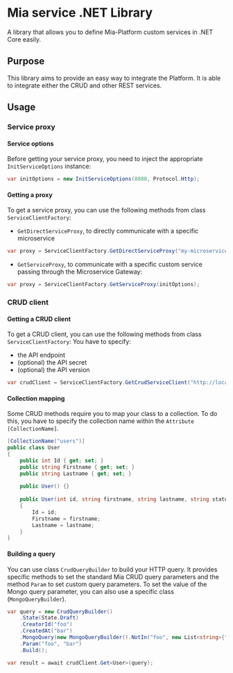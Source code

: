 # Mia service .NET Library
A library that allows you to define Mia-Platform custom services in .NET Core easily.

## Purpose
This library aims to provide an easy way to integrate the Platform.
It is able to integrate either the CRUD and other REST services.

## Usage
### Service proxy
#### Service options
Before getting your service proxy, you need to inject the appropriate `InitServiceOptions` instance:
 ```csharp
var initOptions = new InitServiceOptions(8080, Protocol.Http);
 ```

#### Getting a proxy
To get a service proxy, you can use the following methods from class `ServiceClientFactory`:

+ `GetDirectServiceProxy`, to directly communicate with a specific microservice
```csharp
var proxy = ServiceClientFactory.GetDirectServiceProxy("my-microservice", initOptions);
``` 

+ `GetServiceProxy`, to communicate with a specific custom service passing through the Microservice Gateway:
```csharp
var proxy = ServiceClientFactory.GetServiceProxy(initOptions);
``` 
### CRUD client

#### Getting a CRUD client
To get a CRUD client, you can use the following methods from class `ServiceClientFactory`:
You have to specify:
+ the API endpoint
+ (optional) the API secret
+ (optional) the API version

 ```csharp
var crudClient = ServiceClientFactory.GetCrudServiceClient("http://localhost:300O", "my-secret", 2);
 ```

 #### Collection mapping
 Some CRUD methods require you to map your class to a collection. To do this, you have to specify the collection name within the `Attribute` ``[CollectionName]``.   

```csharp
[CollectionName("users")]
public class User
{
    public int Id { get; set; }
    public string Firstname { get; set; }
    public string Lastname { get; set; }
    
    public User() {}
    
    public User(int id, string firstname, string lastname, string status)
    {
        Id = id;
        Firstname = firstname;
        Lastname = lastname;
    }
}
``` 

 #### Building a query
 You can use class `CrudQueryBuilder` to build your HTTP query.
 It provides specific methods to set the standard Mia CRUD query parameters and the method `Param` to set custom query parameters.
 To set the value of the Mongo query parameter, you can also use a specific class (`MongoQueryBuilder`).

```csharp
var query = new CrudQueryBuilder()
    .State(State.Draft)
    .CreatorId("foo")
    .CreatedAt("bar")
    .MongoQuery(new MongoQueryBuilder().NotIn("foo", new List<string>{"bar", "baz"}))
    .Param("foo", "bar")
    .Build();

var result = await crudClient.Get<User>(query);
``` 
